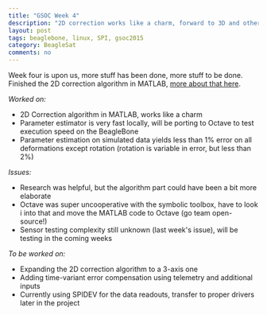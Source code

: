 ```yaml
---
title: "GSOC Week 4"
description: "2D correction works like a charm, forward to 3D and other nice dimensions"
layout: post
tags: beaglebone, linux, SPI, gsoc2015
category: BeagleSat 
comments: no
---
```


Week four is upon us, more stuff has been done, more stuff to be done.
Finished the 2D correction algorithm in MATLAB, [more about that here](http://nvisnjic.com/2015/06/24/2d-correction-in-action.html).

*Worked on:*

* 2D Correction algorithm in MATLAB, works like a charm
* Parameter estimator is very fast locally, will be porting to Octave to test execution speed on the BeagleBone
* Parameter estimation on simulated data yields less than 1% error on all
  deformations except rotation (rotation is variable in error, but less 
  than 2%)


*Issues:*

* Research was helpful, but the algorithm part could have been a bit more elaborate
* Octave was super uncooperative with the symbolic toolbox, have to look i
into that and move the MATLAB code to Octave (go team open-source!)
* Sensor testing complexity still unknown (last week's issue), will be testing in the coming weeks


*To be worked on:*

* Expanding the 2D correction algorithm to a 3-axis one
* Adding time-variant error compensation using telemetry and additional inputs
* Currently using SPIDEV for the data readouts, transfer to proper drivers later in the project



